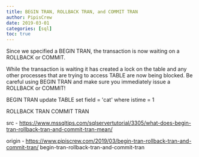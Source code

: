 ```yaml
---
title: BEGIN TRAN, ROLLBACK TRAN, and COMMIT TRAN
author: PipisCrew
date: 2019-03-01
categories: [sql]
toc: true
---
```


Since we specified a BEGIN TRAN, the transaction is now waiting on a ROLLBACK or COMMIT. 

While the transaction is waiting it has created a lock on the table and any other processes that are trying to access TABLE are now being blocked. Be careful using BEGIN TRAN and make sure you immediately issue a ROLLBACK or COMMIT!

BEGIN TRAN
update TABLE set field = 'cat' where istime = 1

ROLLBACK TRAN
COMMIT TRAN

src - https://www.mssqltips.com/sqlservertutorial/3305/what-does-begin-tran-rollback-tran-and-commit-tran-mean/

origin - https://www.pipiscrew.com/2019/03/begin-tran-rollback-tran-and-commit-tran/ begin-tran-rollback-tran-and-commit-tran
